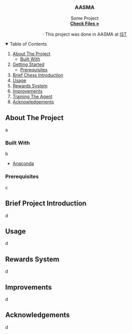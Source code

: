 
<!-- PROJECT LOGO -->
<br />
<p align="center">
  <h3 align="center">AASMA</h3>

  <p align="center">
    Some Project
    <br />
    <a href="https://github.com/rufimelo99/AASMA"><strong>Check Files »</strong></a>
    <br />
    <br />
    · This project was done in AASMA at 
    <a href="https://tecnico.ulisboa.pt/en/">IST</a>
  </p>
</p>

<!-- TABLE OF CONTENTS -->
<details open="open">
  <summary>Table of Contents</summary>
  <ol>
    <li>
      <a href="#about-the-project">About The Project</a>
      <ul>
        <li><a href="#built-with">Built With</a></li>
      </ul>
    </li>
    <li>
      <a href="#getting-started">Getting Started</a>
      <ul>
        <li><a href="#prerequisites">Prerequisites</a></li>
      </ul>
    </li>
    <li><a href="#brief-chess-introduction">Brief Chess Introduction</a></li>
    <li><a href="#usage">Usage </a></li>
    <li><a href="#rewards-system">Rewards System</a></li>
    <li><a href="#improvements">Improvements</a></li>
    <li><a href="#training-the-agent">Training The Agent</a></li>
    <li><a href="#acknowledgements">Acknowledgements</a></li>
  </ol>
</details>



<!-- ABOUT THE PROJECT -->
## About The Project

a

### Built With
b
* [Anaconda](https://www.anaconda.com)


### Prerequisites
c

<!-- USAGE EXAMPLES -->
## Brief Project Introduction
d


<!-- USAGE EXAMPLES -->
## Usage
d

<!-- USAGE EXAMPLES -->
## Rewards System
d
## Improvements
d

<!-- ACKNOWLEDGEMENTS -->
## Acknowledgements
d

